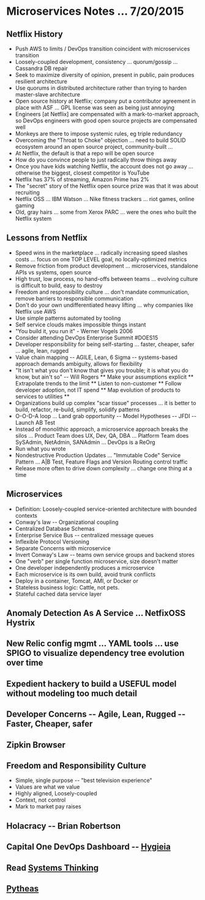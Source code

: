 # Microservices Notes ... 7/20/2015
## Netflix History
* Push AWS to limits / DevOps transition coincident with microservices transition
* Loosely-coupled development, consistency ... quorum/gossip ... Cassandra DB repair
* Seek to maximize diversity of opinion, present in public, pain produces resilient architecture
* Use quorums in distributed architecture rather than trying to harden master-slave architecture  
* Open source history at Netflix; company put a contributor agreement in place with ASF ... GPL license was seen as being just annoying
* Engineers [at Netflix] are compensated with a mark-to-market approach, so DevOps engineers with good open source projects are compensated well
* Monkeys are there to impose systemic rules, eg triple redundancy
* Overcoming the "Throat to Choke" objection ...  need to build SOLID ecosystem around an open source project, community-built ...
* At Netflix, the default is that a repo will be open source
* How do you convince people to just radically throw things away
* Once you have kids watching Netflix, the account does not go away ... otherwise the biggest, closest competitor is YouTube
* Netflix has 37% of streaming, Amazon Prime has 2%
* The "secret" story of the Netflix open source prize was that it was about recruiting
* Netflix OSS ... IBM Watson ... Nike fitness trackers ... riot games, online gaming
* Old, gray hairs ... some from Xerox PARC ... were the ones who built the Netflix system

## Lessons from Netflix
* Speed wins in the marketplace ... radically increasing speed slashes costs ... focus on one TOP LEVEL goal, no locally-optimized metrics
* Remove friction from product development ... microservices, standalone APIs vs systems, open source
* High trust, low process, no hand-offs between teams ... evolving culture is difficult to build, easy to destroy
* Freedom and responsibility culture ... don't mandate communication, remove barriers to responsible communication
* Don't do your own undifferentiated heavy lifting ... why companies like Netflix use AWS
* Use simple patterns automated by tooling
* Self service clouds makes impossible things instant
* "You build it, you run it" - Werner Vogels 2006
* Consider attending DevOps Enterprise Summit #DOES15
* Developer responsibility for being self-starting ... faster, cheaper, safer ... agile, lean, rugged
* Value chain mapping -- AGILE, Lean, 6 Sigma -- systems-based approach demands ambiguity, allows for flexibility
* "It isn't what you don't know that gives you trouble; it is what you do know, but ain't so" -- Will Rogers
** Make your assumptions explicit
** Extrapolate trends to the limit
** Listen to non-customer
** Follow developer adoption, not IT spend
** Map evolution of products to services to utilities
**
* Organizations build up complex "scar tissue" processes ... it is better to build, refactor, re-build, simplify, solidify patterns
* O-O-D-A loop ... Land grab opportunity -- Model Hypotheses -- JFDI -- Launch AB Test
* Instead of monolithic approach, a microservice approach breaks the silos ... Product Team does UX, Dev, QA, DBA ... Platform Team does SySAdmin, NetAdmin, SANAdmin ... DevOps is a ReOrg
* Run what you wrote
* Nondestructive Production Updates ... "Immutable Code" Service Pattern ... A|B Test, Feature Flags and Version Routing control traffic
* Release more often to drive down complexity ... change one thing at a time

## Microservices
* Definition: Loosely-coupled service-oriented architecture with bounded contexts
* Conway's law -- Organizational coupling
* Centralized Database Schemas
* Enterprise Service Bus -- centralized message queues
* Inflexible Protocol Versioning
* Separate Concerns with microservice
* Invert Conway's Law -- teams own service groups and backend stores
* One "verb" per single function microservice, size doesn't matter
* One developer independently produces a microservice
* Each microservice is its own build, avoid trunk conflicts
* Deploy in a container, Tomcat, AMI, or Docker or
* Stateless business logic: Cattle, not pets.
* Stateful cached data service layer

## Anomaly Detection As A Service ... NetfixOSS Hystrix

## New Relic config mgmt ... YAML tools ... use SPIGO to visualize dependency tree evolution over time

## Expedient hackery to build a USEFUL model without modeling too much detail

## Developer Concerns -- Agile, Lean, Rugged -- Faster, Cheaper, safer

## Zipkin Browser

## Freedom and Responsibility Culture
* Simple, single purpose -- "best television experience"
* Values are what we value
* Highly aligned, Loosely-coupled
* Context, not control
* Mark to market pay raises

## Holacracy -- Brian Robertson

## Capital One DevOps Dashboard -- [Hygieia](https://github.com/capitalone/Hygieia)

## Read [Systems Thinking](https://www.safaribooksonline.com/library/view/systems-thinking-3rd/9780123859150/)

## [Pytheas](https://github.com/Netflix/pytheas)
